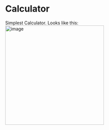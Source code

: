 # Calculator
Simplest Calculator.
Looks like this:
<img width="314" alt="image" src="https://github.com/Cursed-Nerd/Calculator/assets/136167659/f62c98f3-ca68-48c4-bca7-aae73ca0666e">

